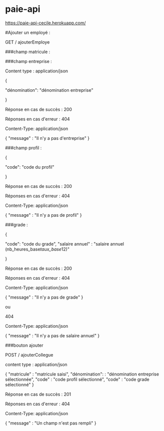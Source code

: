 # paie-api
https://paie-api-cecile.herokuapp.com/


#Ajouter un employé : 


GET / ajouterEmploye

###champ matricule : 

###champ entreprise : 


Content type : application/json

{

"dénomination": "dénomination entreprise"

}

Réponse en cas de succès : 200

Réponses en cas d'erreur : 
404

Content-Type: application/json

{
    "message" : "Il n'y a pas d'entreprise"
}


###champ profil : 


{

"code": "code du profil"

}

Réponse en cas de succès : 200

Réponses en cas d'erreur : 
404

Content-Type: application/json

{
    "message" : "Il n'y a pas de profil"
}


###grade : 

{

"code": "code du grade",
"salaire annuel" : "salaire annuel (nb_heures_base*taux_base*12)"

}

Réponse en cas de succès : 200

Réponses en cas d'erreur : 
404

Content-Type: application/json

{
    "message" : "Il n'y a pas de grade"
}

ou 

404

Content-Type: application/json

{
    "message" : "Il n'y a pas de salaire annuel"
}


###bouton ajouter

POST / ajouterCollegue

content type : application/json

{
"matricule" : "matricule saisi", 
"dénomination": : "dénomination entreprise sélectionnée", 
"code" : "code profil sélectionné", 
"code" : "code grade sélectionné"
}

Réponse en cas de succès : 201

Réponses en cas d'erreur : 
404

Content-Type: application/json

{
    "message" : "Un champ n'est pas rempli"
}
